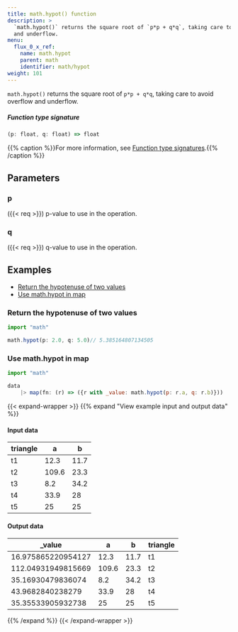 ```yaml
---
title: math.hypot() function
description: >
  `math.hypot()` returns the square root of `p*p + q*q`, taking care to avoid overflow
  and underflow.
menu:
  flux_0_x_ref:
    name: math.hypot
    parent: math
    identifier: math/hypot
weight: 101
---
```


<!------------------------------------------------------------------------------

IMPORTANT: This page was generated from comments in the Flux source code. Any
edits made directly to this page will be overwritten the next time the
documentation is generated. 

To make updates to this documentation, update the function comments above the
function definition in the Flux source code:

https://github.com/influxdata/flux/blob/master/stdlib/math/math.flux#L1039-L1039

Contributing to Flux: https://github.com/influxdata/flux#contributing
Fluxdoc syntax: https://github.com/influxdata/flux/blob/master/docs/fluxdoc.md

------------------------------------------------------------------------------->

`math.hypot()` returns the square root of `p*p + q*q`, taking care to avoid overflow
and underflow.



##### Function type signature

```js
(p: float, q: float) => float
```

{{% caption %}}For more information, see [Function type signatures](/flux/v0.x/function-type-signatures/).{{% /caption %}}

## Parameters

### p
({{< req >}})
p-value to use in the operation.



### q
({{< req >}})
q-value to use in the operation.




## Examples

- [Return the hypotenuse of two values](#return-the-hypotenuse-of-two-values)
- [Use math.hypot in map](#use-mathhypot-in-map)

### Return the hypotenuse of two values

```js
import "math"

math.hypot(p: 2.0, q: 5.0)// 5.385164807134505


```


### Use math.hypot in map

```js
import "math"

data
    |> map(fn: (r) => ({r with _value: math.hypot(p: r.a, q: r.b)}))

```

{{< expand-wrapper >}}
{{% expand "View example input and output data" %}}

#### Input data

| triangle  | a     | b    |
| --------- | ----- | ---- |
| t1        | 12.3  | 11.7 |
| t2        | 109.6 | 23.3 |
| t3        | 8.2   | 34.2 |
| t4        | 33.9  | 28   |
| t5        | 25    | 25   |


#### Output data

| _value             | a     | b    | triangle  |
| ------------------ | ----- | ---- | --------- |
| 16.975865220954127 | 12.3  | 11.7 | t1        |
| 112.04931949815669 | 109.6 | 23.3 | t2        |
| 35.16930479836074  | 8.2   | 34.2 | t3        |
| 43.9682840238279   | 33.9  | 28   | t4        |
| 35.35533905932738  | 25    | 25   | t5        |

{{% /expand %}}
{{< /expand-wrapper >}}
